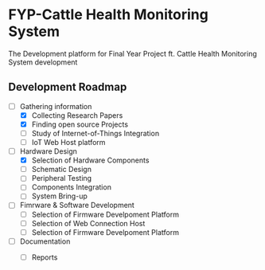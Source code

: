 # FYP-Cattle Health Monitoring System
The Development platform for Final Year Project ft. Cattle Health Monitoring System development


## Development Roadmap
* [ ] Gathering information
    * [x] Collecting Research Papers
    * [x] Finding open source Projects
    * [ ] Study of Internet-of-Things Integration
    * [ ] IoT Web Host platform
* [ ] Hardware Design
    * [x] Selection of Hardware Components
    * [ ] Schematic Design
    * [ ] Peripheral Testing
    * [ ] Components Integration
    * [ ] System Bring-up
* [ ] Fimrware & Software Development
    * [ ] Selection of Firmware Develpoment Platform
    * [ ] Selection of Web Connection Host
    * [ ] Selection of Firmware Develpoment Platform
* [ ] Documentation
    * [ ] Reports
  
